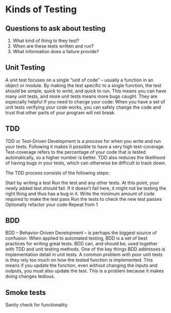 # Kinds of Testing

## Questions to ask about testing

1) What kind of thing to they test?
2) When are these tests written and run?
3) What information does a failure provide?

## Unit Testing

A unit test focuses on a single “unit of code” – usually a function in an object or module. By making the test specific to a single function, the test should be simple, quick to write, and quick to run. This means you can have many unit tests, and more unit tests means more bugs caught. They are especially helpful if you need to change your code: When you have a set of unit tests verifying your code works, you can safely change the code and trust that other parts of your program will not break.

## TDD

TDD or Test-Driven Development is a process for when you write and run your tests. Following it makes it possible to have a very high test-coverage. Test-coverage refers to the percentage of your code that is tested automatically, so a higher number is better. TDD also reduces the likelihood of having bugs in your tests, which can otherwise be difficult to track down.

The TDD process consists of the following steps:

Start by writing a test
Run the test and any other tests. At this point, your newly added test should fail. If it doesn’t fail here, it might not be testing the right thing and thus has a bug in it.
Write the minimum amount of code required to make the test pass
Run the tests to check the new test passes
Optionally refactor your code
Repeat from 1

## BDD

BDD – Behavior-Driven Development – is perhaps the biggest source of confusion. When applied to automated testing, BDD is a set of best practices for writing great tests. BDD can, and should be, used together with TDD and unit testing methods.
One of the key things BDD addresses is implementation detail in unit tests. A common problem with poor unit tests is they rely too much on how the tested function is implemented. This means if you update the function, even without changing the inputs and outputs, you must also update the test. This is a problem because it makes doing changes tedious.

## Smoke tests

Sanity check for functionality